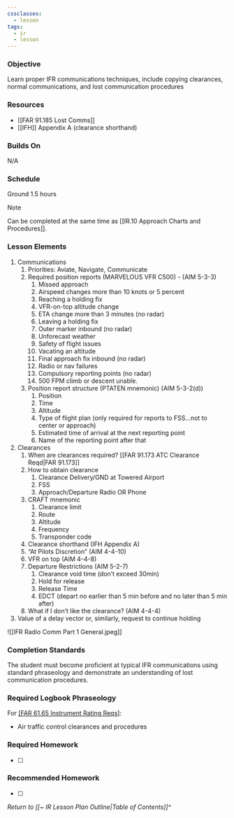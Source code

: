 ```yaml
---
cssclasses:
  - lesson
tags:
  - ir
  - lesson
---
```

### Objective
Learn proper IFR communications techniques, include copying clearances, normal communications, and lost communication procedures 

### Resources
- [[FAR 91.185 Lost Comms]]
- [[IFH]] Appendix A (clearance shorthand)

### Builds On
N/A

### Schedule
Ground 1.5 hours

> [!note] 
> Can be completed at the same time as [[IR.10 Approach Charts and Procedures]].

### Lesson Elements
1. Communications
	1. Priorities: Aviate, Navigate, Communicate 
	2. Required position reports (MARVELOUS VFR C500) - (AIM 5-3-3)
		1. Missed approach
		2. Airspeed changes more than 10 knots or 5 percent
		3. Reaching a holding fix
		4. VFR-on-top altitude change
		5. ETA change more than 3 minutes (no radar)
		6. Leaving a holding fix
		7. Outer marker inbound (no radar)
		8. Unforecast weather
		9. Safety of flight issues
		10. Vacating an altitude
		11. Final approach fix inbound (no radar)
		12. Radio or nav failures
		13. Compulsory reporting points (no radar)
		14. 500 FPM climb or descent unable. 
	3. Position report structure (PTATEN mnemonic) (AIM 5-3-2(d))
		1. Position
		2. Time
		3. Altitude
		4. Type of flight plan (only required for reports to FSS…not to center or approach)
		5. Estimated time of arrival at the next reporting point
		6. Name of the reporting point after that
2. Clearances 
	1. When are clearances required? [[FAR 91.173 ATC Clearance Reqd|FAR 91.173]]
	2. How to obtain clearance
		1. Clearance Delivery/GND at Towered Airport
		2. FSS
		3. Approach/Departure Radio OR Phone
	3. CRAFT mnemonic 
		1. Clearance limit 
		2. Route 
		3. Altitude 
		4. Frequency 
		5. Transponder code 
	4. Clearance shorthand (IFH Appendix A)
	5. “At Pilots Discretion” (AIM 4-4-10)
	6. VFR on top (AIM 4-4-8)
	7. Departure Restrictions (AIM 5-2-7)
		1. Clearance void time (don’t exceed 30min)
		2. Hold for release 
		3. Release Time
		4. EDCT (depart no earlier than 5 min before and no later than 5 min after)
	8. What if I don’t like the clearance? (AIM 4-4-4)
3. Value of a delay vector or, similarly, request to continue holding


![[IFR Radio Comm Part 1 General.jpeg]]

### Completion Standards
The student must become proficient at typical IFR communications using standard phraseology and demonstrate an understanding of lost communication procedures.

### Required Logbook Phraseology
For [[FAR 61.65 Instrument Rating Reqs]](c):
- Air traffic control clearances and procedures

### Required Homework
- [ ] 

### Recommended Homework
- [ ] 

*Return to [[~ IR Lesson Plan Outline|Table of Contents]]^*
